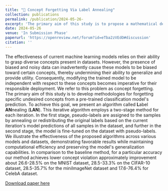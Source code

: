 ```yaml
---
title: "🎯 Concept Forgetting Via Label Annealing"
collection: publications
permalink: /publication/2024-05-26- 
excerpt: 'The primary aim of this study is to propose a mathematical definition of forgetting in ML models and develop methodologies for forgetting specific undesired concepts from pre-trained classification models'
date: 2024-05-26
venue: 'In Submission Phase'
paperurl: 'https://openreview.net/forum?id=eTba2zVEdO#discussion'
citation: ''
---
```

The effectiveness of current machine learning models relies on their ability to grasp diverse concepts present in datasets. However, the presence of biased and noisy data can inadvertently cause these models to be biased toward certain concepts, thereby undermining their ability to generalize and provide utility. Consequently, modifying the trained model to be independent with respect to these concepts becomes imperative for their responsible deployment. We refer to this problem as concept forgetting. The primary aim of this study is to develop methodologies for forgetting specific undesired concepts from a pre-trained classification model's prediction. To achieve this goal, we present an algorithm called **L**abel **AN**nealing (**LAN**). This iterative algorithm employs a two-stage method for each iteration. In the first stage, pseudo-labels are assigned to the samples by annealing or redistributing the original labels based on the current iteration's model predictions of all samples in the dataset, and further in the second stage, the model is fine-tuned on the dataset with pseudo-labels. We illustrate the effectiveness of the proposed algorithms across various models and datasets, demonstrating favorable results while maintaining computational efficiency and preserving the model's generalization capabilities. In comparison to the baseline method, for a particular accuracy our method achieves lower concept violation approximately improvement about 26.6-28.5% on the MNIST dataset, 28.5-33.3% on the CIFAR-10 dataset, 28.5-35.7% for the miniImageNet dataset and 17.6-76.4% for CelebA dataset. 

[Download paper here](https://openreview.net/forum?id=eTba2zVEdO#discussion)